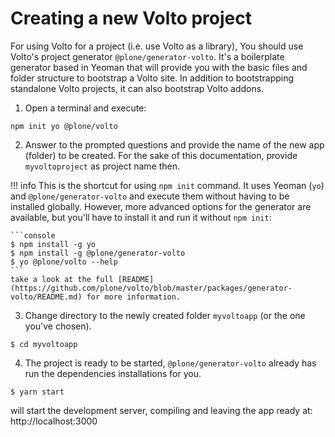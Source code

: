# Creating a new Volto project

For using Volto for a project (i.e. use Volto as a library), You should use Volto's project generator `@plone/generator-volto`. It's a boilerplate generator based in Yeoman that will provide you with the basic files and folder structure to bootstrap a Volto site. In addition to bootstrapping standalone Volto projects, it can also bootstrap Volto addons.

1. Open a terminal and execute:
```
npm init yo @plone/volto
```

2. Answer to the prompted questions and provide the name of the new app (folder) to be created. For the sake of this documentation, provide `myvoltoproject` as project name then.

!!! info
    This is the shortcut for using `npm init` command. It uses Yeoman (`yo`) and `@plone/generator-volto` and execute them without having to be installed globally. However, more advanced options for the generator are available, but you'll have to install it and run it without `npm init`:

    ```console
    $ npm install -g yo
    $ npm install -g @plone/generator-volto
    $ yo @plone/volto --help
    ```
    take a look at the full [README](https://github.com/plone/volto/blob/master/packages/generator-volto/README.md) for more information.

3. Change directory to the newly created folder `myvoltoapp` (or the one you've chosen).
```
$ cd myvoltoapp
```

4. The project is ready to be started, `@plone/generator-volto` already has run the
   dependencies installations for you.
```
$ yarn start
```
will start the development server, compiling and leaving the app ready at:
http://localhost:3000
